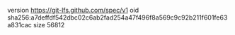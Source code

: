 version https://git-lfs.github.com/spec/v1
oid sha256:a7deffdf542dbc02c6ab2fad254a47f496f8a569c9c92b211f601fe63a831cac
size 56812
